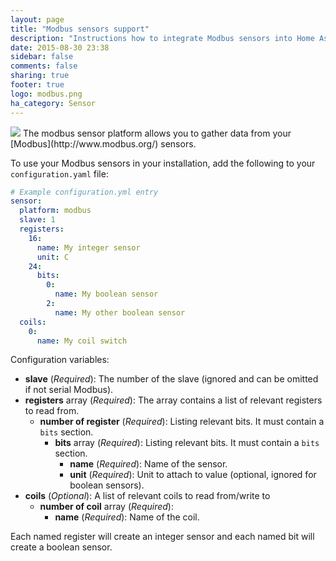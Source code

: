 ```yaml
---
layout: page
title: "Modbus sensors support"
description: "Instructions how to integrate Modbus sensors into Home Assistant."
date: 2015-08-30 23:38
sidebar: false
comments: false
sharing: true
footer: true
logo: modbus.png
ha_category: Sensor
---
```


<img src='/images/supported_brands/modbus.png' class='brand pull-right' />
The modbus sensor platform allows you to gather data from your [Modbus](http://www.modbus.org/) sensors.

To use your Modbus sensors in your installation, add the following to your `configuration.yaml` file:

```yaml
# Example configuration.yml entry
sensor:
  platform: modbus
  slave: 1
  registers:
    16:
      name: My integer sensor
      unit: C
    24:
      bits:
        0:
          name: My boolean sensor
        2:
          name: My other boolean sensor
  coils:
    0:
      name: My coil switch
```

Configuration variables:

- **slave** (*Required*): The number of the slave (ignored and can be omitted if not serial Modbus).
- **registers** array (*Required*): The array contains a list of relevant registers to read from.
  - **number of register** (*Required*): Listing relevant bits. It must contain a `bits` section.
    - **bits** array (*Required*): Listing relevant bits. It must contain a `bits` section.
      - **name** (*Required*): Name of the sensor.
      - **unit** (*Required*): Unit to attach to value (optional, ignored for boolean sensors).
- **coils** (*Optional*): A list of relevant coils to read from/write to
  - **number of coil** array (*Required*): 
    - **name** (*Required*): Name of the coil.

<p class='note warning'>
Each named register will create an integer sensor and each named bit will create a boolean sensor.
</p>

